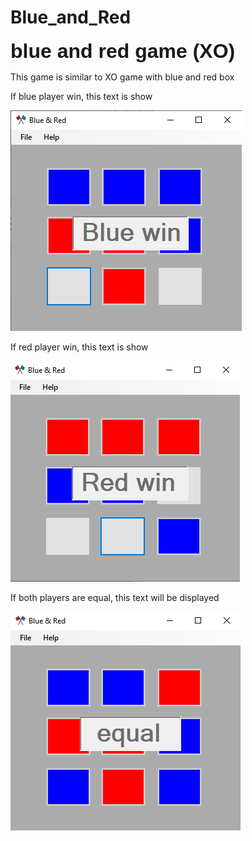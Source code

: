 # Blue_and_Red

<b style="font-size: xx-large; font-family: Arial, Helvetica, sans-serif;">
blue and red game (XO)
</b>
<br>
<p>This game is similar to XO game with blue and red box</p>
<p>If blue player win, this text is show</p>
<img src="Images/Blue_win.png" alt="">
<p>If red player win, this text is show</p>
<img src="Images/Red_win.png" alt="">
<p>If both players are equal, this text will be displayed</p>
<img src="Images/equal.png" alt="">

